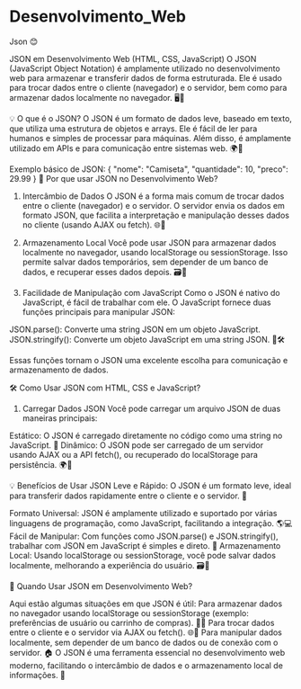 # Desenvolvimento_Web
Json 😊

JSON em Desenvolvimento Web (HTML, CSS, JavaScript)
O JSON (JavaScript Object Notation) é amplamente utilizado no desenvolvimento web para armazenar e transferir dados de forma estruturada. 
Ele é usado para trocar dados entre o cliente (navegador) e o servidor, bem como para armazenar dados localmente no navegador. 🖥️💾

💡 O que é o JSON?
O JSON é um formato de dados leve, baseado em texto, que utiliza uma estrutura de objetos e arrays. Ele é fácil de ler para humanos e simples de processar para máquinas. Além disso, é amplamente utilizado em APIs e para comunicação entre sistemas web. 🌍🔄

Exemplo básico de JSON:
{
  "nome": "Camiseta",
  "quantidade": 10,
  "preco": 29.99
}
🚀 Por que usar JSON no Desenvolvimento Web?
1. Intercâmbio de Dados
O JSON é a forma mais comum de trocar dados entre o cliente (navegador) e o servidor. 
O servidor envia os dados em formato JSON, que facilita a interpretação e manipulação desses dados no cliente (usando AJAX ou fetch). 🌐💬

2. Armazenamento Local
Você pode usar JSON para armazenar dados localmente no navegador, usando localStorage ou sessionStorage. 
Isso permite salvar dados temporários, sem depender de um banco de dados, e recuperar esses dados depois. 🗃️🔑

3. Facilidade de Manipulação com JavaScript
Como o JSON é nativo do JavaScript, é fácil de trabalhar com ele. 
O JavaScript fornece duas funções principais para manipular JSON:

JSON.parse(): Converte uma string JSON em um objeto JavaScript.
JSON.stringify(): Converte um objeto JavaScript em uma string JSON. 🔧🛠️

Essas funções tornam o JSON uma excelente escolha para comunicação e armazenamento de dados.

🛠️ Como Usar JSON com HTML, CSS e JavaScript?

1. Carregar Dados JSON
Você pode carregar um arquivo JSON de duas maneiras principais:

Estático: O JSON é carregado diretamente no código como uma string no JavaScript. 📄
Dinâmico: O JSON pode ser carregado de um servidor usando AJAX ou a API fetch(), ou recuperado do localStorage para persistência. 🌍🔄


💡 Benefícios de Usar JSON
Leve e Rápido: O JSON é um formato leve, ideal para transferir dados rapidamente entre o cliente e o servidor. 🚀

Formato Universal: JSON é amplamente utilizado e suportado por várias linguagens de programação, como JavaScript, facilitando a integração. 🌎💻
Fácil de Manipular: Com funções como JSON.parse() e JSON.stringify(), trabalhar com JSON em JavaScript é simples e direto. 🔄
Armazenamento Local: Usando localStorage ou sessionStorage, você pode salvar dados localmente, melhorando a experiência do usuário. 🗃️🔑

📅 Quando Usar JSON em Desenvolvimento Web?

Aqui estão algumas situações em que JSON é útil:
Para armazenar dados no navegador usando localStorage ou sessionStorage (exemplo: preferências de usuário ou carrinho de compras). 🛒💾
Para trocar dados entre o cliente e o servidor via AJAX ou fetch(). 🌐🔄
Para manipular dados localmente, sem depender de um banco de dados ou de conexão com o servidor. 🏠
O JSON é uma ferramenta essencial no desenvolvimento web moderno, facilitando o intercâmbio de dados e o armazenamento local de informações. 🌟
